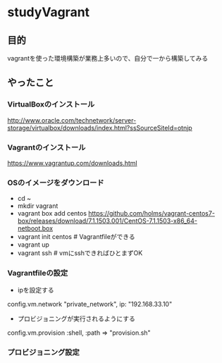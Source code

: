 # studyVagrant

## 目的
vagrantを使った環境構築が業務上多いので、自分で一から構築してみる

## やったこと
### VirtualBoxのインストール
http://www.oracle.com/technetwork/server-storage/virtualbox/downloads/index.html?ssSourceSiteId=otnjp

### Vagrantのインストール
https://www.vagrantup.com/downloads.html

### OSのイメージをダウンロード
- cd ~
- mkdir vagrant
- vagrant box add centos  https://github.com/holms/vagrant-centos7-box/releases/download/7.1.1503.001/CentOS-7.1.1503-x86_64-netboot.box
- vagrant init centos # Vagrantfileができる
- vagrant up
- vagrant ssh # vmにsshできればひとまずOK

### Vagrantfileの設定
- ipを設定する

config.vm.network "private_network", ip: "192.168.33.10"
- プロビジョニングが実行されるようにする

config.vm.provision :shell, :path => "provision.sh"

### プロビジョニング設定
